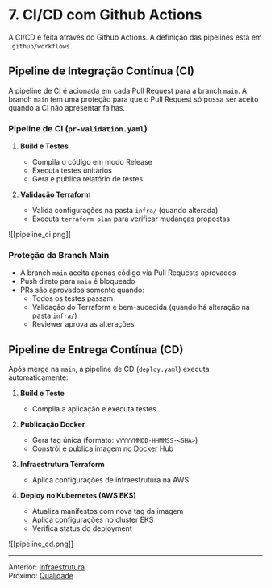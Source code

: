 # 7. CI/CD com Github Actions

A CI/CD é feita através do Github Actions. A definição das pipelines está em `.github/workflows`.

## Pipeline de Integração Contínua (CI)

A pipeline de CI é acionada em cada Pull Request para a branch `main`. A branch `main` tem uma proteção para que o Pull Request só possa ser aceito quando a CI não apresentar falhas.

### Pipeline de CI (`pr-validation.yaml`)

1. **Build e Testes**
   - Compila o código em modo Release
   - Executa testes unitários
   - Gera e publica relatório de testes

2. **Validação Terraform**
   - Valida configurações na pasta `infra/` (quando alterada)
   - Executa `terraform plan` para verificar mudanças propostas

![[pipeline_ci.png]]

### Proteção da Branch Main

- A branch `main` aceita apenas código via Pull Requests aprovados
- Push direto para `main` é bloqueado
- PRs são aprovados somente quando:
  - Todos os testes passam
  - Validação do Terraform é bem-sucedida (quando há alteração na pasta `infra/`)
  - Reviewer aprova as alterações

## Pipeline de Entrega Contínua (CD)

Após merge na `main`, a pipeline de CD (`deploy.yaml`) executa automaticamente:

1. **Build e Teste**
   - Compila a aplicação e executa testes

2. **Publicação Docker**
   - Gera tag única (formato: `vYYYYMMDD-HHMMSS-<SHA>`)
   - Constrói e publica imagem no Docker Hub

3. **Infraestrutura Terraform**
   - Aplica configurações de infraestrutura na AWS

4. **Deploy no Kubernetes (AWS EKS)**
   - Atualiza manifestos com nova tag da imagem
   - Aplica configurações no cluster EKS
   - Verifica status do deployment

![[pipeline_cd.png]]

---
Anterior: [Infraestrutura](6_infraestrutura.md)  
Próximo: [Qualidade](8_qualidade.md)